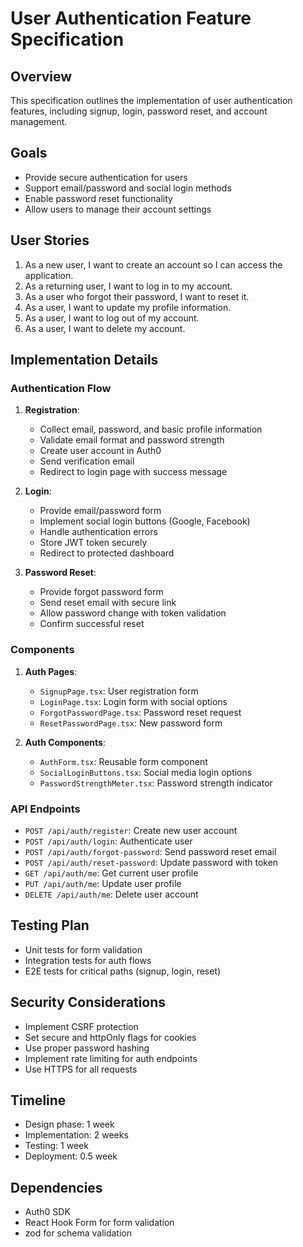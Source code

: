 # User Authentication Feature Specification

## Overview

This specification outlines the implementation of user authentication features, including signup, login, password reset, and account management.

## Goals

- Provide secure authentication for users
- Support email/password and social login methods
- Enable password reset functionality
- Allow users to manage their account settings

## User Stories

1. As a new user, I want to create an account so I can access the application.
2. As a returning user, I want to log in to my account.
3. As a user who forgot their password, I want to reset it.
4. As a user, I want to update my profile information.
5. As a user, I want to log out of my account.
6. As a user, I want to delete my account.

## Implementation Details

### Authentication Flow

1. **Registration**:
   - Collect email, password, and basic profile information
   - Validate email format and password strength
   - Create user account in Auth0
   - Send verification email
   - Redirect to login page with success message

2. **Login**:
   - Provide email/password form
   - Implement social login buttons (Google, Facebook)
   - Handle authentication errors
   - Store JWT token securely
   - Redirect to protected dashboard

3. **Password Reset**:
   - Provide forgot password form
   - Send reset email with secure link
   - Allow password change with token validation
   - Confirm successful reset

### Components

1. **Auth Pages**:
   - `SignupPage.tsx`: User registration form
   - `LoginPage.tsx`: Login form with social options
   - `ForgotPasswordPage.tsx`: Password reset request
   - `ResetPasswordPage.tsx`: New password form

2. **Auth Components**:
   - `AuthForm.tsx`: Reusable form component
   - `SocialLoginButtons.tsx`: Social media login options
   - `PasswordStrengthMeter.tsx`: Password strength indicator

### API Endpoints

- `POST /api/auth/register`: Create new user account
- `POST /api/auth/login`: Authenticate user
- `POST /api/auth/forgot-password`: Send password reset email
- `POST /api/auth/reset-password`: Update password with token
- `GET /api/auth/me`: Get current user profile
- `PUT /api/auth/me`: Update user profile
- `DELETE /api/auth/me`: Delete user account

## Testing Plan

- Unit tests for form validation
- Integration tests for auth flows
- E2E tests for critical paths (signup, login, reset)

## Security Considerations

- Implement CSRF protection
- Set secure and httpOnly flags for cookies
- Use proper password hashing
- Implement rate limiting for auth endpoints
- Use HTTPS for all requests

## Timeline

- Design phase: 1 week
- Implementation: 2 weeks
- Testing: 1 week
- Deployment: 0.5 week

## Dependencies

- Auth0 SDK
- React Hook Form for form validation
- zod for schema validation 